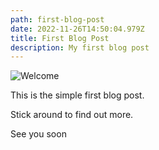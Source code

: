 ```yaml
---
path: first-blog-post
date: 2022-11-26T14:50:04.979Z
title: First Blog Post
description: My first blog post
---
```

![Welcome](../assets/pexels-aleksandra-s-13297062.jpg)

This is the simple first blog post.

Stick around to find out more.



S﻿ee you soon
